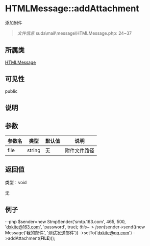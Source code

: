 # HTMLMessage::addAttachment

添加附件

> *文件信息* suda\mail\message\HTMLMessage.php: 24~37

## 所属类 

[HTMLMessage](../HTMLMessage.md)

## 可见性

 public 

## 说明




## 参数


| 参数名 | 类型 | 默认值 | 说明 |
|--------|-----|-------|-------|
| file |  string | 无 |  附件文件路径 |



## 返回值

类型：void

无



## 例子

···php
$sender=new StmpSender('smtp.163.com', 465, 500, 'dxkite@163.com', 'password', true);
$this->json($sender->send((new Message('我的邮件', '测试发送邮件'))
->setTo('dxkite@qq.com')
->addAttachment(__FILE__)));
